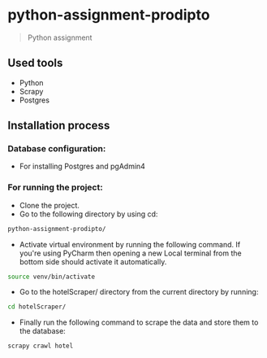 # python-assignment-prodipto
> Python assignment

## Used tools
- Python
- Scrapy
- Postgres

## Installation process
### Database configuration:
- For installing Postgres and pgAdmin4

### For running the project:
- Clone the project.
- Go to the following directory by using cd:
``` bash
python-assignment-prodipto/
```
- Activate virtual environment by running the following command. If you're using PyCharm then opening a new Local terminal from the bottom side should activate it automatically.
``` bash
source venv/bin/activate
```
- Go to the hotelScraper/ directory from the current directory by running:
``` bash
cd hotelScraper/
```
- Finally run the following command to scrape the data and store them to the database:
``` bash
scrapy crawl hotel
```
